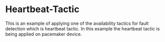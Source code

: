 # Heartbeat-Tactic
This is an example of applying one of the availability tactics for fault detection which is heartbeat tactic. In this example the heartbeat tactic is being applied on pacemaker device. 
